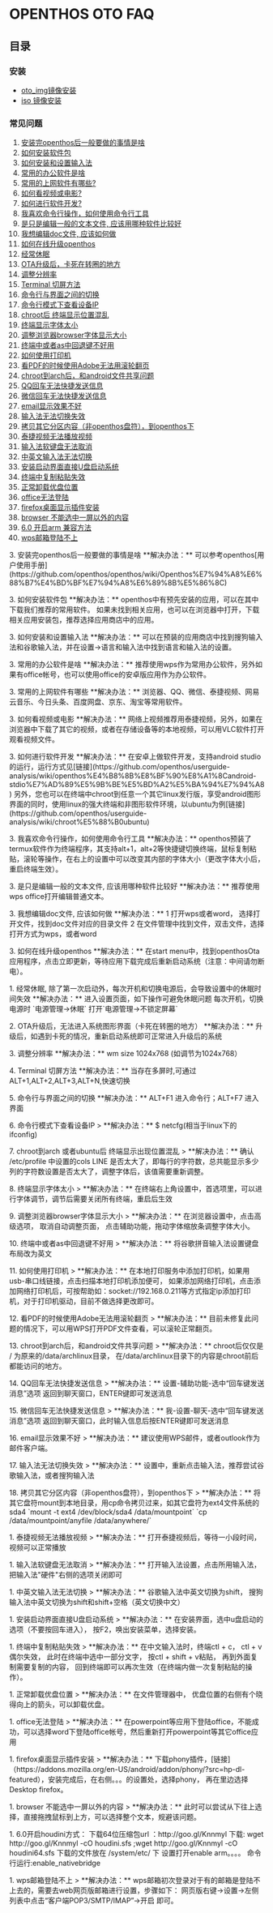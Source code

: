 # OPENTHOS OTO FAQ
## 目录  
### 安装  
 - [oto_img镜像安装](https://github.com/openthos/userguide-analysis/blob/master/%E4%B8%80.%E5%AE%89%E8%A3%85.md)  
 - [iso 镜像安装](https://github.com/openthos/userguide-analysis/blob/master/%E4%B8%80.%E5%AE%89%E8%A3%85.md#iso-%E9%95%9C%E5%83%8F%E5%AE%89%E8%A3%85)  

### 常见问题
1. [安装完openthos后一般要做的事情是啥](https://github.com/openthos/userguide-analysis/wiki/FAQ#no_22)
1. [如何安装软件包](https://github.com/openthos/userguide-analysis/wiki/FAQ#no_23)
1. [如何安装和设置输入法](https://github.com/openthos/userguide-analysis/wiki/FAQ#no_24)
1. [常用的办公软件是啥](https://github.com/openthos/userguide-analysis/wiki/FAQ#no_25)
1. [常用的上网软件有哪些?](https://github.com/openthos/userguide-analysis/wiki/FAQ#no_26)
1. [如何看视频或电影? ](https://github.com/openthos/userguide-analysis/wiki/FAQ#no_27)
1. [如何进行软件开发?](https://github.com/openthos/userguide-analysis/wiki/FAQ#no_28)
1. [我喜欢命令行操作，如何使用命令行工具](https://github.com/openthos/userguide-analysis/wiki/FAQ#no_29)
1. [是只是编辑一般的文本文件, 应该用哪种软件比较好 ](https://github.com/openthos/userguide-analysis/wiki/FAQ#no_30)
1. [我想编辑doc文件, 应该如何做](https://github.com/openthos/userguide-analysis/wiki/FAQ#no_31)
1. [如何在线升级openthos](https://github.com/openthos/userguide-analysis/wiki/FAQ#no_32)
1. [经常休眠](https://github.com/openthos/userguide-analysis/wiki/FAQ#no_1)
1. [OTA升级后，卡死在转圈的地方](https://github.com/openthos/userguide-analysis/wiki/FAQ#no_2)   
1. [调整分辨率](https://github.com/openthos/userguide-analysis/wiki/FAQ#no_3)   
1. [Terminal 切屏方法](https://github.com/openthos/userguide-analysis/wiki/FAQ#no_4)   
1. [命令行与界面之间的切换](https://github.com/openthos/userguide-analysis/wiki/FAQ#no_5)   
1. [命令行模式下查看设备IP](https://github.com/openthos/userguide-analysis/wiki/FAQ#no_6)   
1. [chroot后 终端显示位置混乱](https://github.com/openthos/userguide-analysis/wiki/FAQ#no_7)   
1. [终端显示字体太小](https://github.com/openthos/userguide-analysis/wiki/FAQ#no_8)   
1. [调整浏览器browser字体显示大小](https://github.com/openthos/userguide-analysis/wiki/FAQ#no_9)  
1. [终端中或者as中回退键不好用](https://github.com/openthos/userguide-analysis/wiki/FAQ#no_10)  
1. [如何使用打印机](https://github.com/openthos/userguide-analysis/wiki/FAQ#no_11)  
1. [看PDF的时候使用Adobe无法用滚轮翻页](https://github.com/openthos/userguide-analysis/wiki/FAQ#no_12)  
1. [chroot到arch后，和android文件共享问题](https://github.com/openthos/userguide-analysis/wiki/FAQ#no_13)   
1. [QQ回车无法快捷发送信息](https://github.com/openthos/userguide-analysis/wiki/FAQ#no_14)
1. [微信回车无法快捷发送信息](https://github.com/openthos/userguide-analysis/wiki/FAQ#no_15)
1. [email显示效果不好](https://github.com/openthos/userguide-analysis/wiki/FAQ#no_16)
1. [输入法无法切换失效](https://github.com/openthos/userguide-analysis/wiki/FAQ#no_17)
1. [拷贝其它分区内容（非openthos盘符），到openthos下](https://github.com/openthos/userguide-analysis/wiki/FAQ#no_18)
1. [泰捷视频无法播放视频](https://github.com/openthos/userguide-analysis/wiki/FAQ#no_19)  
1. [输入法软键盘无法取消](https://github.com/openthos/userguide-analysis/wiki/FAQ#no_20)  
1. [中英文输入法无法切换](https://github.com/openthos/userguide-analysis/wiki/FAQ#no_21)  
1. [安装启动界面直接U盘启动系统](https://github.com/openthos/userguide-analysis/wiki/FAQ#no_33)   
1. [终端中复制粘贴失效](https://github.com/openthos/userguide-analysis/wiki/FAQ#no_34)   
1. [正常卸载优盘位置](https://github.com/openthos/userguide-analysis/wiki/FAQ#no_35)
1. [office无法登陆](https://github.com/openthos/userguide-analysis/wiki/FAQ#no_36)
1. [firefox桌面显示插件安装](https://github.com/openthos/userguide-analysis/wiki/FAQ#no_37)
1. [browser 不能选中一屏以外的内容](https://github.com/openthos/userguide-analysis/wiki/FAQ#no_38)
1. [6.0 开启arm 兼容方法](https://github.com/openthos/userguide-analysis/wiki/FAQ#no_39)   
1. [wps邮箱登陆不上](https://github.com/openthos/userguide-analysis/wiki/FAQ#no_40)   

<p id="no_3" name="no_22"></p> 
3. 安装完openthos后一般要做的事情是啥  
**解决办法：** 可以参考openthos[用户使用手册](https://github.com/openthos/openthos/wiki/Openthos%E7%94%A8%E6%88%B7%E4%BD%BF%E7%94%A8%E6%89%8B%E5%86%8C)   
<p id="no_3" name="no_23"></p> 
3. 如何安装软件包  
**解决办法：** openthos中有预先安装的应用，可以在其中下载我们推荐的常用软件。 如果未找到相关应用，也可以在浏览器中打开，下载相关应用安装包，推荐选择应用商店中的应用。   
<p id="no_3" name="no_24"></p> 
3. 如何安装和设置输入法  
**解决办法：** 可以在预装的应用商店中找到搜狗输入法和谷歌输入法，并在设置->语言和输入法中找到语言和输入法的设置。   
<p id="no_3" name="no_25"></p> 
3. 常用的办公软件是啥  
**解决办法：** 推荐使用wps作为常用办公软件，另外如果有office帐号，也可以使用office的安卓版应用作为办公软件。   
<p id="no_3" name="no_26"></p> 
3. 常用的上网软件有哪些  
**解决办法：** 浏览器、QQ、微信、泰捷视频、网易云音乐、今日头条、百度网盘、京东、淘宝等常用软件。   
<p id="no_3" name="no_27"></p> 
3. 如何看视频或电影  
**解决办法：** 网络上视频推荐用泰捷视频，另外，如果在浏览器中下载了其它的视频，或者在存储设备等的本地视频，可以用VLC软件打开观看视频文件。   
<p id="no_3" name="no_28"></p> 
3. 如何进行软件开发  
**解决办法：** 在安卓上做软件开发，支持android studio的运行，运行方式见[链接](https://github.com/openthos/userguide-analysis/wiki/openthos%E4%B8%8B%E8%BF%90%E8%A1%8Candroid-stdio%E7%AD%89%E5%9B%BE%E5%BD%A2%E5%BA%94%E7%94%A8)   
另外，您也可以在终端中chroot到任意一个其它linux发行版，享受android图形界面的同时，使用linux的强大终端和非图形软件环境，以ubuntu为例[链接](https://github.com/openthos/userguide-analysis/wiki/chroot%E5%88%B0ubuntu)  
<p id="no_3" name="no_29"></p> 
3. 我喜欢命令行操作，如何使用命令行工具  
**解决办法：** openthos预装了termux软件作为终端程序，其支持alt+1，alt+2等快捷键切换终端，鼠标复制粘贴，滚轮等操作，在右上的设置中可以改变其内部的字体大小（更改字体大小后，重启终端生效）。   
<p id="no_3" name="no_30"></p> 
3. 是只是编辑一般的文本文件, 应该用哪种软件比较好  
**解决办法：**  推荐使用wps office打开编辑普通文本。   
<p id="no_3" name="no_31"></p> 
3. 我想编辑doc文件, 应该如何做  
**解决办法：**   
1 打开wps或者word， 选择打开文件，找到doc文件对应的目录文件  
2 在文件管理中找到文件，双击文件，选择打开方式为wps，或者word   
<p id="no_3" name="no_32"></p> 
3. 如何在线升级openthos  
**解决办法：** 在start menu中，找到openthosOta应用程序，点击立即更新，等待应用下载完成后重新启动系统（注意：中间请勿断电）。   
<p id="no_1" name="no_1"></p>
1. 经常休眠, 除了第一次启动外，每次开机和切换电源后，会导致设置中的休眠时间失效  
**解决办法：** 进入设置页面，如下操作可避免休眠问题  
每次开机，切换电源时 `电源管理->休眠`  
打开`电源管理->不锁定屏幕`  
<p id="no_2" name="no_2"></p> 
2. OTA升级后，无法进入系统图形界面（卡死在转圈的地方）    
**解决办法：** 升级后，如遇到卡死的情况，重新启动系统即可正常进入升级后的系统  
<p id="no_3" name="no_3"></p> 
3. 调整分辨率  
**解决办法：** wm size 1024x768 (如调节为1024x768）   
<p id="no_4" name="no_4"></p> 
4. Terminal 切屏方法  
**解决办法：** 当存在多屏时,可通过ALT+1,ALT+2,ALT+3,ALT+N,快速切换  
<p id="no_5" name="no_5"></p>  
5. 命令行与界面之间的切换  
**解决办法：** ALT+F1 进入命令行；ALT+F7 进入界面  
<p id="no_6" name="no_6"></p>  
6. 命令行模式下查看设备IP   
> **解决办法：** $ netcfg(相当于linux下的ifconfig)  
<p id="no_7" name="no_7"></p>  
7. chroot到arch 或者ubuntu后 终端显示出现位置混乱   
> **解决办法：** 确认 /etc/profile 中设置的cols  LINE 是否太大了，即每行的字符数，总共能显示多少列的字符数设置是否太大了，调整字体后，该值需要重新调整。  
<p id="no_8" name="no_8"></p>  
8. 终端显示字体太小  
> **解决办法：** 在终端右上角设置中，首选项里，可以进行字体调节，调节后需要关闭所有终端，重启后生效  
<p id="no_9" name="no_9"></p>  
9. 调整浏览器browser字体显示大小   
> **解决办法：** 在浏览器设置中，点击高级选项， 取消自动调整页面， 点击辅助功能，拖动字体缩放条调整字体大小。  
<p id="no_10" name="no_10"></p>  
10. 终端中或者as中回退键不好用  
> **解决办法：** 将谷歌拼音输入法设置键盘布局改为英文  
<p id="no_11" name="no_11"></p>  
11. 如何使用打印机   
> **解决办法：** 在本地打印服务中添加打印机，如果用usb-串口线链接，点击扫描本地打印机添加便可， 如果添加网络打印机，点击添加网络打印机后，可按帮助如：socket://192.168.0.211等方式指定ip添加打印机，对于打印机驱动，目前不做选择更改即可。  
<p id="no_12" name="no_12"></p>  
12. 看PDF的时候使用Adobe无法用滚轮翻页   
> **解决办法：** 目前未修复此问题的情况下，可以用WPS打开PDF文件查看，可以滚轮正常翻页。  
<p id="no_13" name="no_13"></p>  
13. chroot到arch后，和android文件共享问题    
> **解决办法：** chroot后仅仅是 / 为原来的/data/archlinux目录， 在/data/archlinux目录下的内容是chroot前后都能访问的地方。  
<p id="no_14" name="no_14"></p>  
14. QQ回车无法快捷发送信息   
> **解决办法：** 设置-辅助功能-选中“回车键发送消息”选项 返回到聊天窗口，ENTER键即可发送消息  
<p id="no_15" name="no_15"></p>  
15. 微信回车无法快捷发送信息  
> **解决办法：** 我-设置-聊天-选中“回车键发送消息”选项 返回到聊天窗口，此时输入信息后按ENTER键即可发送消息  
<p id="no_13" name="no_16"></p>  
16. email显示效果不好  
> **解决办法：** 建议使用WPS邮件，或者outlook作为邮件客户端。  
<p id="no_13" name="no_17"></p>  
17. 输入法无法切换失效   
> **解决办法：** 设置中，重新点击输入法，推荐尝试谷歌输入法，或者搜狗输入法  
<p id="no_13" name="no_18"></p>  
18. 拷贝其它分区内容（非openthos盘符），到openthos下   
> **解决办法：** 将其它盘符mount到本地目录，用cp命令拷贝过来，如其它盘符为ext4文件系统的sda4  
 `mount -t ext4 /dev/block/sda4 /data/mountpoint`  
 `cp /data/mountpoint/anyfile /data/anywhere/`   
<p id="no_13" name="no_19"></p>  
1. 泰捷视频无法播放视频     
> **解决办法：** 打开泰捷视频后，等待一小段时间，视频可以正常播放    
<p id="no_13" name="no_20"></p>  
1. 输入法软键盘无法取消     
> **解决办法：** 打开输入法设置，点击所用输入法，把输入法"硬件"右侧的选项关闭即可   
<p id="no_13" name="no_21"></p>  
1. 中英文输入法无法切换     
> **解决办法：** 谷歌输入法中英文切换为shift， 搜狗输入法中英文切换为shift和shift+空格（英文切换中文）   
<p id="no_13" name="no_33"></p>  
1. 安装启动界面直接U盘启动系统     
> **解决办法：** 在安装界面，选中u盘启动的选项（不要按回车进入）， 按F2，唤出安装菜单，选择安装。   
<p id="no_13" name="no_34"></p>  
1. 终端中复制粘贴失效     
> **解决办法：** 在中文输入法时，终端ctl + c， ctl + v偶尔失效， 此时在终端中选中一部分文字， 按ctl + shift + v粘贴， 再到外面复制需要复制的内容， 回到终端即可以再次生效（在终端内做一次复制粘贴的操作）。 
<p id="no_13" name="no_35"></p>
1. 正常卸载优盘位置    
> **解决办法：** 在文件管理器中， 优盘位置的右侧有个晓得向上的箭头，可以卸载优盘。  
<p id="no_13" name="no_36"></p>
1. office无法登陆    
> **解决办法：** 在powerpoint等应用下登陆office，不能成功，可以选择word下登陆office帐号，然后重新打开powerpoint等其它office应用    
<p id="no_13" name="no_37"></p>
1. firefox桌面显示插件安装    
> **解决办法：** 下载phony插件，[链接]（https://addons.mozilla.org/en-US/android/addon/phony/?src=hp-dl-featured），安装完成后，在右侧。。。的设置处，选择phony， 再在里边选择Desktop firefox。  
<p id="no_13" name="no_38"></p>
1. browser 不能选中一屏以外的内容     
> **解决办法：** 此时可以尝试从下往上选择，直接拖拽鼠标到上方，可以选择整个文本，规避该问题。  
<p id="no_13" name="no_39"></p>
1. 6.0开启houdini方式：
下载64位压缩包url ：http://goo.gl/Knnmyl  
下载: wget http://goo.gl/Knnmyl -cO houdini.sfs  ;wget http://goo.gl/Knnmyl -cO houdini64.sfs  
下载的文件放在 /system/etc/ 下  
设置打开enable arm。。。。  
命令行运行:enable_nativebridge   
<p id="no_13" name="no_40"></p>
1. wps邮箱登陆不上      
> **解决办法：**  wps邮箱初次登录对于有的邮箱是登陆不上去的，需要去web网页版邮箱进行设置，步骤如下： 网页版右键->设置->左侧列表中点击“客户端POP3/SMTP/IMAP”->开启 即可。  
